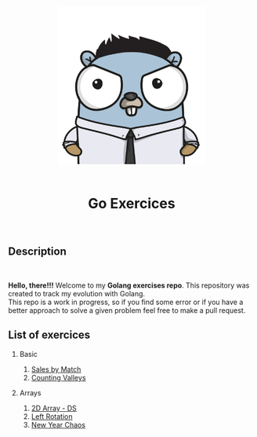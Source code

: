 <div style="text-align: center;">
    <img src="./img/gopher.png" width="300" length="300">
    <div style="margin: 0px; padding: 20px;">
        <h1>Go Exercices</h1>
    </div>
</div>

## Description 
<br>

**Hello, there!!!** Welcome to my **Golang exercises repo**. This repository was created to track my evolution with Golang.<br>
This repo is a work in progress, so if you find some error or if you have a better approach to solve a given problem feel free to make a pull request.

## List of exercices

1. Basic
    1. [Sales by Match](https://github.com/JhonatanRSantos/go-exercices/tree/main/basic/01)
    2. [Counting Valleys](https://github.com/JhonatanRSantos/go-exercices/tree/main/basic/02)

2. Arrays
    1. [2D Array - DS](https://github.com/JhonatanRSantos/go-exercices/tree/main/arrays/01)
    2. [Left Rotation](https://github.com/JhonatanRSantos/go-exercices/tree/main/arrays/02)
    3. [New Year Chaos](https://github.com/JhonatanRSantos/go-exercices/tree/main/arrays/03)